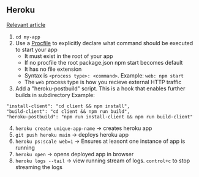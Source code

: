 ## Heroku

[Relevant article](https://devcenter.heroku.com/articles/getting-started-with-nodejs)

1. `cd my-app`
2. Use a [Procfile](https://devcenter.heroku.com/articles/procfile) to explicitly declare what command should be executed to start your app
   - It must exist in the root of your app
   - If no procfile the root package.json npm start becomes default
   - It has no file extension
   - Syntax is `<process type>: <command>`. Example: `web: npm start`
   - The `web` process type is how you recieve external HTTP traffic
3. Add a "heroku-postbuild" script. This is a hook that enables further builds in subdirectory Example:

```
"install-client": "cd client && npm install",
"build-client": "cd client && npm run build",
"heroku-postbuild": "npm run install-client && npm run build-client"
```

4. `heroku create unique-app-name` -> creates heroku app
5. `git push heroku main` -> deploys heroku app
6. `heroku ps:scale web=1` -> Ensures at leasont one instance of app is running
7. `heroku open` -> opens deployed app in browser
8. `heroku logs --tail` -> view running stream of logs. `control+c` to stop streaming the logs
